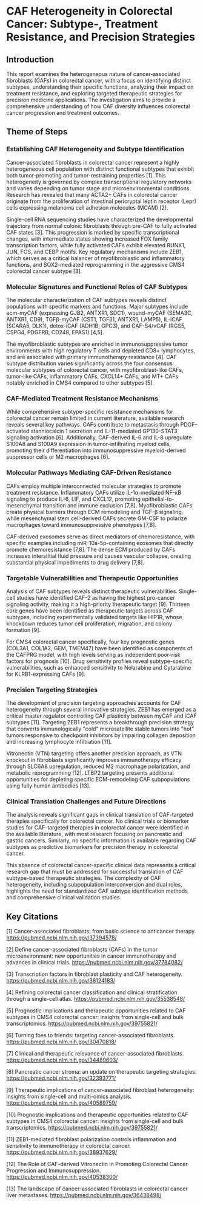 # CAF Heterogeneity in Colorectal Cancer: Subtype-, Treatment Resistance, and Precision Strategies

## Introduction

This report examines the heterogeneous nature of cancer-associated fibroblasts (CAFs) in colorectal cancer, with a focus on identifying distinct subtypes, understanding their specific functions, analyzing their impact on treatment resistance, and exploring targeted therapeutic strategies for precision medicine applications. The investigation aims to provide a comprehensive understanding of how CAF diversity influences colorectal cancer progression and treatment outcomes.

## Theme of Steps

### Establishing CAF Heterogeneity and Subtype Identification

Cancer-associated fibroblasts in colorectal cancer represent a highly heterogeneous cell population with distinct functional subtypes that exhibit both tumor-promoting and tumor-restraining properties [1]. This heterogeneity is governed by complex transcriptional regulatory networks and varies depending on tumor stage and microenvironmental conditions. Research has revealed that many ACTA2+ CAFs in colorectal cancer originate from the proliferation of intestinal pericryptal leptin receptor (Lepr) cells expressing melanoma cell adhesion molecules (MCAM) [2].

Single-cell RNA sequencing studies have characterized the developmental trajectory from normal colonic fibroblasts through pre-CAF to fully activated CAF states [3]. This progression is marked by specific transcriptional changes, with intermediate states showing increased FOX family transcription factors, while fully activated CAFs exhibit elevated RUNX1, JUN, FOS, and CEBP motifs. Key regulatory mechanisms include ZEB1, which serves as a critical balancer of myofibroblastic and inflammatory functions, and SOX2-mediated reprogramming in the aggressive CMS4 colorectal cancer subtype [3].

### Molecular Signatures and Functional Roles of CAF Subtypes

The molecular characterization of CAF subtypes reveals distinct populations with specific markers and functions. Major subtypes include ecm-myCAF (expressing GJB2, ANTXR1, SDC1), wound-myCAF (SEMA3C, ANTXR1, CD9), TGFβ-myCAF (CST1, TGFβ1, ANTXR1, LAMP5), IL-iCAF (SCARA5, DLK1), detox-iCAF (ADH1B, GPC3), and CAF-S4/vCAF (RGS5, CSPG4, PDGFRB, CD248, EPAS1) [4,5].

The myofibroblastic subtypes are enriched in immunosuppressive tumor environments with high regulatory T cells and depleted CD8+ lymphocytes, and are associated with primary immunotherapy resistance [4]. CAF subtype distribution varies significantly across the four consensus molecular subtypes of colorectal cancer, with myofibroblast-like CAFs, tumor-like CAFs, inflammatory CAFs, CXCL14+ CAFs, and MT+ CAFs notably enriched in CMS4 compared to other subtypes [5].

### CAF-Mediated Treatment Resistance Mechanisms

While comprehensive subtype-specific resistance mechanisms for colorectal cancer remain limited in current literature, available research reveals several key pathways. CAFs contribute to metastasis through PDGF-activated stanniocalcin 1 secretion and IL-11-mediated GP130-STAT3 signaling activation [6]. Additionally, CAF-derived IL-6 and IL-8 upregulate S100A8 and S100A9 expression in tumor-infiltrating myeloid cells, promoting their differentiation into immunosuppressive myeloid-derived suppressor cells or M2 macrophages [6].

### Molecular Pathways Mediating CAF-Driven Resistance

CAFs employ multiple interconnected molecular strategies to promote treatment resistance. Inflammatory CAFs utilize IL-1α-mediated NF-κB signaling to produce IL-6, LIF, and CXCL12, promoting epithelial-to-mesenchymal transition and immune exclusion [7,8]. Myofibroblastic CAFs create physical barriers through ECM remodeling and TGF-β signaling, while mesenchymal stem cell-derived CAFs secrete GM-CSF to polarize macrophages toward immunosuppressive phenotypes [7,8].

CAF-derived exosomes serve as direct mediators of chemoresistance, with specific examples including miR-10a-5p-containing exosomes that directly promote chemoresistance [7,8]. The dense ECM produced by CAFs increases interstitial fluid pressure and causes vascular collapse, creating substantial physical impediments to drug delivery [7,8].

### Targetable Vulnerabilities and Therapeutic Opportunities

Analysis of CAF subtypes reveals distinct therapeutic vulnerabilities. Single-cell studies have identified CAF-2 as having the highest pro-cancer signaling activity, making it a high-priority therapeutic target [9]. Thirteen core genes have been identified as therapeutic targets across CAF subtypes, including experimentally validated targets like HIP1R, whose knockdown reduces tumor cell proliferation, migration, and colony formation [9].

For CMS4 colorectal cancer specifically, four key prognostic genes (COL3A1, COL1A2, GEM, TMEM47) have been identified as components of the CAFPRG model, with high levels serving as independent poor-risk factors for prognosis [10]. Drug sensitivity profiles reveal subtype-specific vulnerabilities, such as enhanced sensitivity to Nelarabine and Cytarabine for KLRB1-expressing CAFs [9].

### Precision Targeting Strategies

The development of precision targeting approaches accounts for CAF heterogeneity through several innovative strategies. ZEB1 has emerged as a critical master regulator controlling CAF plasticity between myCAF and iCAF subtypes [11]. Targeting ZEB1 represents a breakthrough precision strategy that converts immunologically "cold" microsatellite stable tumors into "hot" tumors responsive to checkpoint inhibitors by impairing collagen deposition and increasing lymphocyte infiltration [11].

Vitronectin (VTN) targeting offers another precision approach, as VTN knockout in fibroblasts significantly improves immunotherapy efficacy through SLC6A8 upregulation, reduced M2 macrophage polarization, and metabolic reprogramming [12]. LTBP2 targeting presents additional opportunities for depleting specific ECM-remodeling CAF subpopulations using fully human antibodies [13].

### Clinical Translation Challenges and Future Directions

The analysis reveals significant gaps in clinical translation of CAF-targeted therapies specifically for colorectal cancer. No clinical trials or biomarker studies for CAF-targeted therapies in colorectal cancer were identified in the available literature, with most research focusing on pancreatic and gastric cancers. Similarly, no specific information is available regarding CAF subtypes as predictive biomarkers for precision therapy in colorectal cancer.

This absence of colorectal cancer-specific clinical data represents a critical research gap that must be addressed for successful translation of CAF subtype-based therapeutic strategies. The complexity of CAF heterogeneity, including subpopulation interconversion and dual roles, highlights the need for standardized CAF subtype identification methods and comprehensive clinical validation studies.

## Key Citations

[1] Cancer-associated fibroblasts: from basic science to anticancer therapy. https://pubmed.ncbi.nlm.nih.gov/37394578/

[2] Define cancer-associated fibroblasts (CAFs) in the tumor microenvironment: new opportunities in cancer immunotherapy and advances in clinical trials. https://pubmed.ncbi.nlm.nih.gov/37784082/

[3] Transcription factors in fibroblast plasticity and CAF heterogeneity. https://pubmed.ncbi.nlm.nih.gov/38124183/

[4] Refining colorectal cancer classification and clinical stratification through a single-cell atlas. https://pubmed.ncbi.nlm.nih.gov/35538548/

[5] Prognostic implications and therapeutic opportunities related to CAF subtypes in CMS4 colorectal cancer: insights from single-cell and bulk transcriptomics. https://pubmed.ncbi.nlm.nih.gov/39755821/

[6] Turning foes to friends: targeting cancer-associated fibroblasts. https://pubmed.ncbi.nlm.nih.gov/30470818/

[7] Clinical and therapeutic relevance of cancer-associated fibroblasts. https://pubmed.ncbi.nlm.nih.gov/34489603/

[8] Pancreatic cancer stroma: an update on therapeutic targeting strategies. https://pubmed.ncbi.nlm.nih.gov/32393771/

[9] Therapeutic implications of cancer-associated fibroblast heterogeneity: insights from single-cell and multi-omics analysis. https://pubmed.ncbi.nlm.nih.gov/40589759/

[10] Prognostic implications and therapeutic opportunities related to CAF subtypes in CMS4 colorectal cancer: insights from single-cell and bulk transcriptomics. https://pubmed.ncbi.nlm.nih.gov/39755821/

[11] ZEB1-mediated fibroblast polarization controls inflammation and sensitivity to immunotherapy in colorectal cancer. https://pubmed.ncbi.nlm.nih.gov/38937629/

[12] The Role of CAF-derived Vitronectin in Promoting Colorectal Cancer Progression and Immunosuppression. https://pubmed.ncbi.nlm.nih.gov/40538300/

[13] The landscape of cancer-associated fibroblasts in colorectal cancer liver metastases. https://pubmed.ncbi.nlm.nih.gov/36438498/